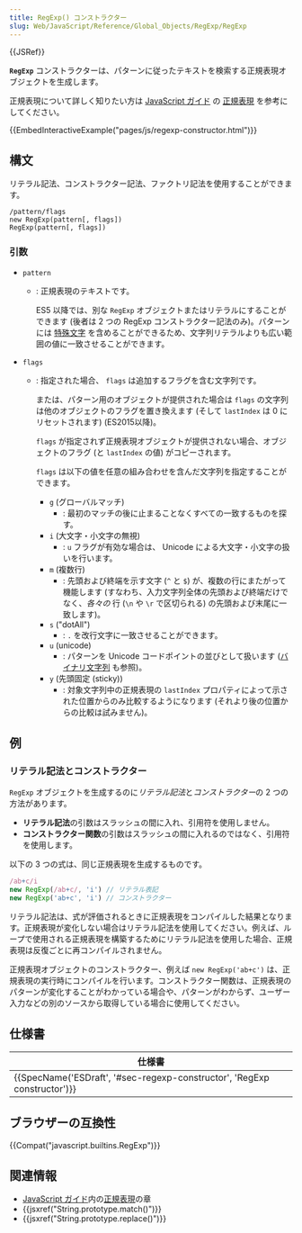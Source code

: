 ```yaml
---
title: RegExp() コンストラクター
slug: Web/JavaScript/Reference/Global_Objects/RegExp/RegExp
---
```

{{JSRef}}

**`RegExp`** コンストラクターは、パターンに従ったテキストを検索する正規表現オブジェクトを生成します。

正規表現について詳しく知りたい方は [JavaScript ガイド](/ja/docs/Web/JavaScript/Guide) の [正規表現](/ja/docs/Web/JavaScript/Guide/Regular_Expressions) を参考にしてください。

{{EmbedInteractiveExample("pages/js/regexp-constructor.html")}}

## 構文

リテラル記法、コンストラクター記法、ファクトリ記法を使用することができます。

```
/pattern/flags
new RegExp(pattern[, flags])
RegExp(pattern[, flags])
```

### 引数

- `pattern`
  - : 正規表現のテキストです。

    ES5 以降では、別な `RegExp` オブジェクトまたはリテラルにすることができます (後者は 2 つの RegExp コンストラクター記法のみ)。パターンには [特殊文字](/ja/docs/Web/JavaScript/Guide/Regular_Expressions#Using_special_characters) を含めることができるため、文字列リテラルよりも広い範囲の値に一致させることができます。
- `flags`
  - : 指定された場合、 `flags` は追加するフラグを含む文字列です。

    または、パターン用のオブジェクトが提供された場合は `flags` の文字列は他のオブジェクトのフラグを置き換えます (そして `lastIndex` は 0 にリセットされます) (ES2015以降)。

    `flags` が指定されず正規表現オブジェクトが提供されない場合、オブジェクトのフラグ (と `lastIndex` の値) がコピーされます。

    `flags` は以下の値を任意の組み合わせを含んだ文字列を指定することができます。

    - `g` (グローバルマッチ)
      - : 最初のマッチの後に止まることなくすべての一致するものを探す。
    - `i` (大文字・小文字の無視)
      - : `u` フラグが有効な場合は、 Unicode による大文字・小文字の扱いを行います。
    - `m` (複数行)
      - : 先頭および終端を示す文字 (`^` と `$`) が、複数の行にまたがって機能します (すなわち、入力文字列全体の先頭および終端だけでなく、_各々の_ 行 (`\n` や `\r` で区切られる) の先頭および末尾に一致します)。
    - `s` ("dotAll")
      - : `.` を改行文字に一致させることができます。
    - `u` (unicode)
      - : パターンを Unicode コードポイントの並びとして扱います ([バイナリ文字列](/ja/docs/Web/API/DOMString/Binary) も参照)。
    - `y` (先頭固定 (sticky))
      - : 対象文字列中の正規表現の `lastIndex` プロパティによって示された位置からのみ比較するようになります (それより後の位置からの比較は試みません)。

## 例

### リテラル記法とコンストラクター

`RegExp` オブジェクトを生成するのに*リテラル記法*と*コンストラクター*の 2 つの方法があります。

- **リテラル記法**の引数はスラッシュの間に入れ、引用符を使用しません。
- **コンストラクター関数**の引数はスラッシュの間に入れるのではなく、引用符を使用します。

以下の 3 つの式は、同じ正規表現を生成するものです。

```js
/ab+c/i
new RegExp(/ab+c/, 'i') // リテラル表記
new RegExp('ab+c', 'i') // コンストラクター
```

リテラル記法は、式が評価されるときに正規表現をコンパイルした結果となります。正規表現が変化しない場合はリテラル記法を使用してください。例えば、ループで使用される正規表現を構築するためにリテラル記法を使用した場合、正規表現は反復ごとに再コンパイルされません。

正規表現オブジェクトのコンストラクター、例えば `new RegExp('ab+c')` は、正規表現の実行時にコンパイルを行います。コンストラクター関数は、正規表現のパターンが変化することがわかっている場合や、パターンがわからず、ユーザー入力などの別のソースから取得している場合に使用してください。

## 仕様書

| 仕様書                                                                                           |
| ------------------------------------------------------------------------------------------------ |
| {{SpecName('ESDraft', '#sec-regexp-constructor', 'RegExp constructor')}} |

## ブラウザーの互換性

{{Compat("javascript.builtins.RegExp")}}

## 関連情報

- [JavaScript ガイド](/ja/docs/Web/JavaScript/Guide)内の[正規表現](/ja/docs/Web/JavaScript/Guide/Regular_Expressions)の章
- {{jsxref("String.prototype.match()")}}
- {{jsxref("String.prototype.replace()")}}
